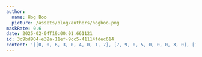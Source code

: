 ```yaml
---
author:
  name: Hog Boo
  picture: /assets/blog/authors/hogboo.png
maskRate: 0.6
date: 2025-02-04T19:00:01.661121
id: 3c9bd904-e32a-11ef-9cc5-41114fdec614
content: '[[0, 0, 6, 3, 0, 4, 0, 1, 7], [7, 9, 0, 5, 0, 0, 0, 3, 0], [1, 0, 8, 6, 0, 7, 0, 0, 0], [8, 0, 0, 0, 3, 2, 1, 0, 0], [0, 0, 0, 0, 0, 0, 4, 0, 0], [0, 4, 0, 0, 6, 0, 3, 2, 0], [0, 0, 0, 0, 0, 0, 9, 0, 0], [0, 0, 9, 0, 0, 6, 7, 0, 3], [4, 0, 3, 9, 7, 0, 6, 0, 2]]'
---
```

